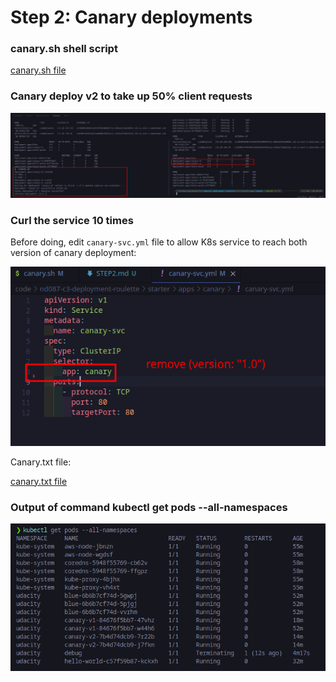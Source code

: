 # Step 2: Canary deployments

### canary.sh shell script

[canary.sh file](../code/nd087-c3-deployment-roulette/starter/solution/canary.sh)

### Canary deploy v2 to take up 50% client requests

![Canary deploy 50](./img/canary-deploy-50.png)

### Curl the service 10 times

Before doing, edit `canary-svc.yml` file to allow K8s service to reach both version of canary deployment:

![Canary edit svc](./img/canary-edit-svc.png)

Canary.txt file:

[canary.txt file](canary.txt)

### Output of command kubectl get pods --all-namespaces

![Canary output](./img/canary-output.png)
